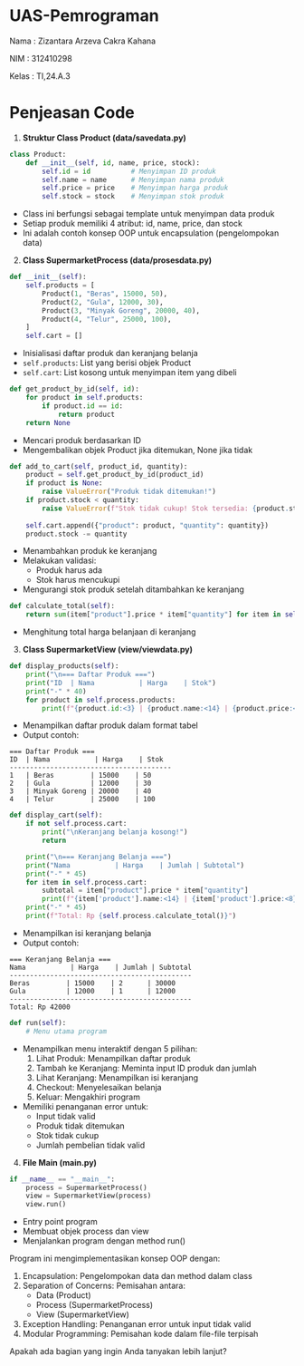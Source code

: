 # UAS-Pemrograman

Nama    : Zizantara Arzeva Cakra Kahana

NIM     : 312410298

Kelas   : TI,24.A.3

# Penjeasan Code 

1. **Struktur Class Product (data/savedata.py)**
```python
class Product:
    def __init__(self, id, name, price, stock):
        self.id = id          # Menyimpan ID produk
        self.name = name      # Menyimpan nama produk
        self.price = price    # Menyimpan harga produk
        self.stock = stock    # Menyimpan stok produk
```
- Class ini berfungsi sebagai template untuk menyimpan data produk
- Setiap produk memiliki 4 atribut: id, name, price, dan stock
- Ini adalah contoh konsep OOP untuk encapsulation (pengelompokan data)

2. **Class SupermarketProcess (data/prosesdata.py)**
```python
def __init__(self):
    self.products = [
        Product(1, "Beras", 15000, 50),
        Product(2, "Gula", 12000, 30),
        Product(3, "Minyak Goreng", 20000, 40),
        Product(4, "Telur", 25000, 100),
    ]
    self.cart = []
```
- Inisialisasi daftar produk dan keranjang belanja
- `self.products`: List yang berisi objek Product
- `self.cart`: List kosong untuk menyimpan item yang dibeli

```python
def get_product_by_id(self, id):
    for product in self.products:
        if product.id == id:
            return product
    return None
```
- Mencari produk berdasarkan ID
- Mengembalikan objek Product jika ditemukan, None jika tidak

```python
def add_to_cart(self, product_id, quantity):
    product = self.get_product_by_id(product_id)
    if product is None:
        raise ValueError("Produk tidak ditemukan!")
    if product.stock < quantity:
        raise ValueError(f"Stok tidak cukup! Stok tersedia: {product.stock}")
    
    self.cart.append({"product": product, "quantity": quantity})
    product.stock -= quantity
```
- Menambahkan produk ke keranjang
- Melakukan validasi:
  - Produk harus ada
  - Stok harus mencukupi
- Mengurangi stok produk setelah ditambahkan ke keranjang

```python
def calculate_total(self):
    return sum(item["product"].price * item["quantity"] for item in self.cart)
```
- Menghitung total harga belanjaan di keranjang

3. **Class SupermarketView (view/viewdata.py)**
```python
def display_products(self):
    print("\n=== Daftar Produk ===")
    print("ID  | Nama           | Harga    | Stok")
    print("-" * 40)
    for product in self.process.products:
        print(f"{product.id:<3} | {product.name:<14} | {product.price:<8} | {product.stock}")
```
- Menampilkan daftar produk dalam format tabel
- Output contoh:
```
=== Daftar Produk ===
ID  | Nama           | Harga    | Stok
----------------------------------------
1   | Beras         | 15000    | 50
2   | Gula          | 12000    | 30
3   | Minyak Goreng | 20000    | 40
4   | Telur         | 25000    | 100
```

```python
def display_cart(self):
    if not self.process.cart:
        print("\nKeranjang belanja kosong!")
        return

    print("\n=== Keranjang Belanja ===")
    print("Nama           | Harga    | Jumlah | Subtotal")
    print("-" * 45)
    for item in self.process.cart:
        subtotal = item["product"].price * item["quantity"]
        print(f"{item['product'].name:<14} | {item['product'].price:<8} | {item['quantity']:<6} | {subtotal}")
    print("-" * 45)
    print(f"Total: Rp {self.process.calculate_total()}")
```
- Menampilkan isi keranjang belanja
- Output contoh:
```
=== Keranjang Belanja ===
Nama           | Harga    | Jumlah | Subtotal
---------------------------------------------
Beras         | 15000    | 2      | 30000
Gula          | 12000    | 1      | 12000
---------------------------------------------
Total: Rp 42000
```

```python
def run(self):
    # Menu utama program
```
- Menampilkan menu interaktif dengan 5 pilihan:
  1. Lihat Produk: Menampilkan daftar produk
  2. Tambah ke Keranjang: Meminta input ID produk dan jumlah
  3. Lihat Keranjang: Menampilkan isi keranjang
  4. Checkout: Menyelesaikan belanja
  5. Keluar: Mengakhiri program
- Memiliki penanganan error untuk:
  - Input tidak valid
  - Produk tidak ditemukan
  - Stok tidak cukup
  - Jumlah pembelian tidak valid

4. **File Main (main.py)**
```python
if __name__ == "__main__":
    process = SupermarketProcess()
    view = SupermarketView(process)
    view.run()
```
- Entry point program
- Membuat objek process dan view
- Menjalankan program dengan method run()

Program ini mengimplementasikan konsep OOP dengan:
1. Encapsulation: Pengelompokan data dan method dalam class
2. Separation of Concerns: Pemisahan antara:
   - Data (Product)
   - Process (SupermarketProcess)
   - View (SupermarketView)
3. Exception Handling: Penanganan error untuk input tidak valid
4. Modular Programming: Pemisahan kode dalam file-file terpisah

Apakah ada bagian yang ingin Anda tanyakan lebih lanjut?